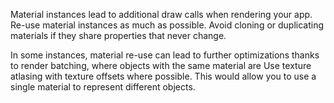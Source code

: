 Material instances lead to additional draw calls when rendering your app.
Re-use material instances as much as possible. Avoid cloning or duplicating materials if they share properties that never change.

In some instances, material re-use can lead to further optimizations thanks to render batching, where objects with the same 
material are 
Use texture atlasing with texture offsets where possible. 
This would allow you to use a single material to represent different objects.
